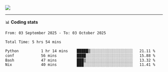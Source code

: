 <picture>
  <source
  srcset="https://github-readme-stats.vercel.app/api?username=sant0s12&show_icons=true&theme=dark"
  media="(prefers-color-scheme: dark)"
  />
  <source
  srcset="https://github-readme-stats.vercel.app/api?username=sant0s12&show_icons=true"
  media="(prefers-color-scheme: light)"
  />
  <img src="https://github-readme-stats.vercel.app/api?username=sant0s12&show_icons=true" />
</picture>

---

📊 **Coding stats**

<!--START_SECTION:waka-->

```txt
From: 03 September 2025 - To: 03 October 2025

Total Time: 5 hrs 54 mins

Python          1 hr 14 mins    █████▒░░░░░░░░░░░░░░░░░░░   21.11 %
conf            56 mins         ████░░░░░░░░░░░░░░░░░░░░░   15.88 %
Bash            47 mins         ███▒░░░░░░░░░░░░░░░░░░░░░   13.32 %
Nix             40 mins         ███░░░░░░░░░░░░░░░░░░░░░░   11.41 %
```

<!--END_SECTION:waka-->
